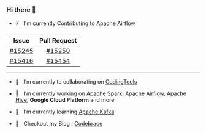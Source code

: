 ### Hi there 👋

- ⚡ &nbsp;&nbsp;I'm currently Contributing to [Apache Airflow](https://github.com/apache/airflow)

| Issue                                                         | Pull Request                                           |
| -------------                                                 |:-------------:                                         |
| [#15245](https://github.com/apache/airflow/issues/15245)      | [#15250](https://github.com/apache/airflow/pull/15250) | 
| [#15416](https://github.com/apache/airflow/issues/15416)      | [#15454](https://github.com/apache/airflow/pull/15454) | 

---

- 👯  &nbsp;&nbsp;I’m currently  to collaborating on [CodingTools](https://github.com/codingtools/cdt)
- 🔭  &nbsp;&nbsp;I’m currently working on [Apache Spark](https://github.com/apache/spark), [Apache Airflow](https://github.com/apache/airflow), [Apache Hive](https://github.com/apache/hive), **Google Cloud Platform** and more
- 🌱 &nbsp;&nbsp;I’m currently learning [Apache Kafka](https://github.com/apache/kafka)

- 🤔 &nbsp;&nbsp;Checkout my Blog : [Codebrace](https://medium.com/codebrace)
<!--
**ashishpatel0720/ashishpatel0720** is a ✨ _special_ ✨ repository because its `README.md` (this file) appears on your GitHub profile.

Here are some ideas to get you started:

- 🔭 I’m currently working on ...
- 🌱 I’m currently learning ...
- 👯 I’m looking to collaborate on ...
- 🤔 I’m looking for help with ...
- 💬 Ask me about ...
- 📫 How to reach me: ...
- 😄 Pronouns: ...
- ⚡ Fun fact: ...
-->


